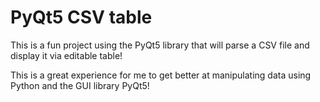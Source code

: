 # PyQt5 CSV table
 This is a fun project using the PyQt5 library that will parse a CSV file and display it via editable table!

 This is a great experience for me to get better at manipulating data using Python and the GUI library PyQt5!
